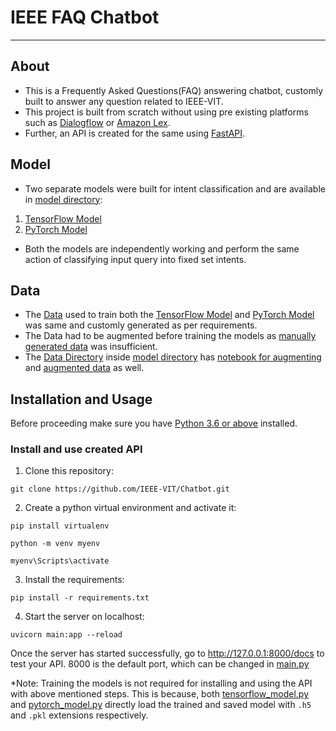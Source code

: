 # IEEE FAQ Chatbot
***
## About 
* This is a Frequently Asked Questions(FAQ) answering chatbot, customly built to answer any question related to IEEE-VIT. 
* This project is built from scratch without using pre existing platforms such as [Dialogflow](https://cloud.google.com/dialogflow/docs) or [Amazon Lex](https://aws.amazon.com/lex/).
* Further, an API is created for the same using [FastAPI](https://fastapi.tiangolo.com/).
## Model
* Two separate models were built for intent classification and are available in [model directory](https://github.com/IEEE-VIT/Chatbot/tree/master/model):
 1. [TensorFlow Model](https://github.com/IEEE-VIT/Chatbot/tree/master/model/tensorflow%20model) 
 2. [PyTorch Model](https://github.com/IEEE-VIT/Chatbot/tree/master/model/pytorch%20model)
* Both the models are independently working and perform the same action of classifying input query into fixed set intents.
## Data
* The [Data](https://github.com/IEEE-VIT/Chatbot/tree/master/model/data) used to train both the [TensorFlow Model](https://github.com/IEEE-VIT/Chatbot/tree/master/model/tensorflow%20model) and [PyTorch Model](https://github.com/IEEE-VIT/Chatbot/tree/master/model/pytorch%20model) was same and customly generated as per requirements. 
* The Data had to be augmented before training the models as [manually generated data](https://github.com/IEEE-VIT/Chatbot/blob/master/model/data/raw_data.csv) was insufficient. 
* The [Data Directory](https://github.com/IEEE-VIT/Chatbot/tree/master/model/data) inside [model directory](https://github.com/IEEE-VIT/Chatbot/tree/master/model) has [notebook for augmenting](https://github.com/IEEE-VIT/Chatbot/blob/master/model/data/augmenting_data.ipynb) and [augmented data](https://github.com/IEEE-VIT/Chatbot/blob/master/model/data/augmented_data.csv) as well.
## Installation and Usage
Before proceeding make sure you have [Python 3.6 or above](https://www.python.org/downloads/) installed. 
  ### Install and use created API
  1. Clone this repository:
  ``` 
  git clone https://github.com/IEEE-VIT/Chatbot.git
  
  ```
  2. Create a python virtual environment and activate it:
  ``` 
  pip install virtualenv 
  ```
  ```
  python -m venv myenv 
  ```
  ```
  myenv\Scripts\activate 
  ```
  3. Install the requirements:
  ```
  pip install -r requirements.txt
  ```
  4. Start the server on localhost:
  ```
  uvicorn main:app --reload
  ```
  Once the server has started successfully, go to http://127.0.0.1:8000/docs to test your API. 8000 is the default port, which can be changed in [main.py](https://github.com/IEEE-VIT/Chatbot/blob/master/main.py)
  
  *Note: Training the models is not required for installing and using the API with above mentioned steps. This is because, both [tensorflow_model.py](https://github.com/IEEE-VIT/Chatbot/blob/master/tensorflow_model.py) and [pytorch_model.py]() directly load the trained and saved model with ```.h5``` and ```.pkl``` extensions respectively.
